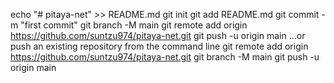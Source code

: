 echo "# pitaya-net" >> README.md
git init
git add README.md
git commit -m "first commit"
git branch -M main
git remote add origin https://github.com/suntzu974/pitaya-net.git
git push -u origin main
…or push an existing repository from the command line
git remote add origin https://github.com/suntzu974/pitaya-net.git
git branch -M main
git push -u origin main
